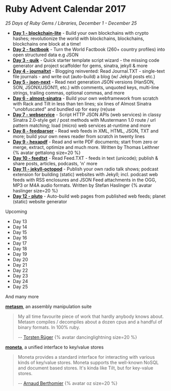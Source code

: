 

# Ruby Advent Calendar 2017 

_25 Days of Ruby Gems / Libraries, December 1 - December 25_


- [**Day 1 - blockchain-lite**](01-blockchain-lite.md) - Build your own blockchains with crypto hashes; revolutionize the world with blockchains, blockchains, blockchains one block at a time!
- [**Day 2 - factbook**](02-factbook.md) - Turn the World Factbook (260+ country profiles) into open structured data e.g JSON
- [**Day 3 - quik**](03-quik.md) - Quick starter template script wizard - the missing code generator and project scaffolder for gems, sinatra, jekyll & more
- [**Day 4 - journaltxt**](04-journaltxt.md) - Blogging reinvented: Read Journal.TXT - single-text file journals - and write out (auto-build) a blog (w/ Jekyll posts etc.)
- [**Day 5 - json-next**](05-json-next.md) - Read next generation JSON versions (HanSON, SON, JSONX/JSON11, etc.) with comments, unquoted keys, multi-line strings, trailing commas, optional commas, and more
- [**Day 6 - almost-sinatra**](06-almost-sinatra.md) - Build your own webframework from scratch with Rack and Tilt in less than ten lines; six lines of Almost Sinatra "unobfuscated" and bundled up for easy (re)use
- [**Day 7 - webservice**](07-webservice.md) - Script HTTP JSON APIs (web services) in classy Sinatra 2.0-style get / post methods with Mustermann 1.0 route / url pattern matching; load (micro) web services at-runtime and more
- [**Day 8 - feedparser**](08-feedparser.md) - Read web feeds in XML, HTML, JSON, TXT and more; build your own news reader from scratch in twenty lines
- [**Day 9 - hexapdf**](09-hexapdf.md) - Read and write PDF documents; start from zero or merge, extract, optimize and much more. Written by Thomas Leithner  {% avatar gettalong size=20 %}  
- [**Day 10 - feedtxt**](10-feedtxt.md) - Read Feed.TXT - feeds in text (unicode); publish & share posts, articles, podcasts, 'n' more
- [**Day 11 - jekyll-octopod**](11-jekyll-octopod.md) - Publish your own radio talk shows; podcast extension for building (static) websites with Jekyll; incl. podcast web feeds with RSS enclosures and JSON Feed attachments in the OGG, MP3 or M4A audio formats. Written by Stefan Haslinger {% avatar haslinger size=20 %}
- [**Day 12 - pluto**](12-pluto.md) - Auto-build web pages from published web feeds; planet (static) website generator


<!-- break -->

Upcoming

- Day 13
- Day 14
- Day 15
- Day 16
- Day 17
- Day 18
- Day 19
- Day 20
- Day 21
- Day 22
- Day 23
- Day 24
- Day 25


And many more

[**metasm**](https://github.com/jjyg/metasm), an assembly manipulation suite

> My all time favourite piece of work that hardly anybody knows about. Metasm compiles / decompiles 
> about a dozen cpus and a handful of binary formats. In 100% ruby.
>
> -- [Torsten Rüger](https://github.com/dancinglightning) {% avatar dancinglightning size=20 %}

[**moneta**](https://github.com/minad/moneta), a unified interface to key/value stores 

> Moneta provides a standard interface for interacting with various
> kinds of key/value stores. Moneta supports the well-known NoSQL and document based stores.
> It's kinda like Tilt, but for key-value stores.
>
> -- [Arnaud Berthomier](https://github.com/oz) {% avatar oz size=20 %} 




<!--
[Subscribe to the Web Feed](feed.xml)
-->

